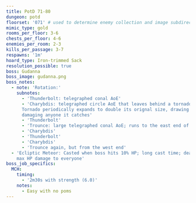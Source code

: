 ```yaml
---
title: PotD 71-80
dungeon: potd
floorset: '071' # used to determine enemy collection and image subdirectory
mimic_type: gold
rooms_per_floor: 3-6
chests_per_floor: 4-6
enemies_per_room: 2-3
kills_per_passage: 3-7
respawns: '1m'
hoard_type: Iron-trimmed Sack
resolution_possible: true
boss: Gudanna
boss_image: gudanna.png
boss_notes:
  - note: 'Rotation:'
    subnotes:
      - 'Thunderbolt: telegraphed conal AoE'
      - 'Charybdis: telegraphed circle AoE that leaves behind a tornado.
      Tornado periodically expands to double its orignal size, drawing in and
      damaging anyone it catches'
      - 'Thunderbolt'
      - 'Trounce: large telegraphed conal AoE; runs to the east end of the arena to cast this'
      - 'Charybdis'
      - 'Thunderbolt'
      - 'Charybdis'
      - 'Trounce again, but from the west end'
  - 'Ecliptic Meteor: Casted when boss hits 10% HP; long cast time; deals 80%
    max HP damage to everyone'
boss_job_specifics:
  MCH:
    timing:
      - '2m30s with strength (6.0)'
    notes:
      - Easy with no poms
---
```


